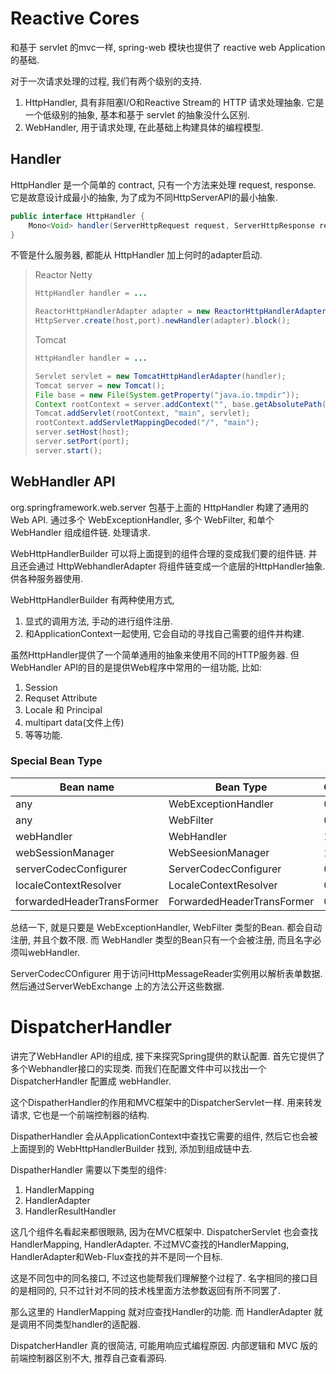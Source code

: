 # Reactive Cores
和基于 servlet 的mvc一样,
spring-web 模块也提供了 reactive web Application 的基础.

对于一次请求处理的过程, 我们有两个级别的支持.
1. HttpHandler, 具有非阻塞I/O和Reactive Stream的 HTTP 请求处理抽象.
它是一个低级别的抽象, 基本和基于 servlet 的抽象没什么区别.
2. WebHandler, 用于请求处理, 在此基础上构建具体的编程模型.


## Handler
HttpHandler 是一个简单的 contract, 只有一个方法来处理 request, response.
它是故意设计成最小的抽象, 为了成为不同HttpServerAPI的最小抽象.
```java
public interface HttpHandler {
    Mono<Void> handler(ServerHttpRequest request, ServerHttpResponse response);
}
```

不管是什么服务器, 都能从 HttpHandler 加上何时的adapter启动.
> Reactor Netty
> ```java
> HttpHandler handler = ...
> 
> ReactorHttpHandlerAdapter adapter = new ReactorHttpHandlerAdapter(handler);
> HttpServer.create(host,port).newHandler(adapter).block();
> ```
> 
> Tomcat 
> ```java
> HttpHandler handler = ...
>
> Servlet servlet = new TomcatHttpHandlerAdapter(handler);
> Tomcat server = new Tomcat();
> File base = new File(System.getProperty("java.io.tmpdir"));
> Context rootContext = server.addContext("", base.getAbsolutePath());
> Tomcat.addServlet(rootContext, "main", servlet);
> rootContext.addServletMappingDecoded("/", "main");
> server.setHost(host);
> server.setPort(port);
> server.start();
> ```
> 

## WebHandler API
org.springframework.web.server 包基于上面的 HttpHandler 构建了通用的Web API.
通过多个 WebExceptionHandler, 多个 WebFilter, 和单个 WebHandler 组成组件链.
处理请求.

WebHttpHandlerBuilder 可以将上面提到的组件合理的变成我们要的组件链.
并且还会通过 HttpWebhandlerAdapter 将组件链变成一个底层的HttpHandler抽象.
供各种服务器使用.

WebHttpHandlerBuilder 有两种使用方式, 
1. 显式的调用方法, 手动的进行组件注册.
2. 和ApplicationContext一起使用, 它会自动的寻找自己需要的组件并构建.

虽然HttpHandler提供了一个简单通用的抽象来使用不同的HTTP服务器.
但WebHandler API的目的是提供Web程序中常用的一组功能, 比如:
1. Session
2. Requset Attribute
3. Locale 和 Principal
4. multipart data(文件上传)
5. 等等功能.

### Special Bean Type
|Bean name| Bean Type | Count | Description
|---|---|----|---|
|any|WebExceptionHandler|0..N|
|any|WebFilter|0..N|
|webHandler|WebHandler|1|
|webSessionManager|WebSeesionManager|1..0|
|serverCodecConfigurer|ServerCodecConfigurer|0..1| 
|localeContextResolver|LocaleContextResolver|0..1|
|forwardedHeaderTransFormer|ForwardedHeaderTransFormer|0..1|

总结一下, 就是只要是 WebExceptionHandler, WebFilter 类型的Bean.
都会自动注册, 并且个数不限.
而 WebHandler 类型的Bean只有一个会被注册, 而且名字必须叫webHandler.

ServerCodecCOnfigurer 用于访问HttpMessageReader实例用以解析表单数据.
然后通过ServerWebExchange 上的方法公开这些数据.



# DispatcherHandler
讲完了WebHandler API的组成, 接下来探究Spring提供的默认配置.
首先它提供了多个Webhandler接口的实现类.
而我们在配置文件中可以找出一个 DispatcherHandler 配置成 webHandler.

这个DispatherHandler的作用和MVC框架中的DispatcherServlet一样.
用来转发请求, 它也是一个前端控制器的结构.

DispatherHandler 会从ApplicationContext中查找它需要的组件, 
然后它也会被上面提到的 WebHttpHandlerBuilder 找到, 添加到组成链中去.

DispatherHandler 需要以下类型的组件:
1. HandlerMapping
2. HandlerAdapter
3. HandlerResultHandler

这几个组件名看起来都很眼熟, 因为在MVC框架中.
DispatcherServlet 也会查找 HandlerMapping, HandlerAdapter.
不过MVC查找的HandlerMapping, HandlerAdapter和Web-Flux查找的并不是同一个目标.

这是不同包中的同名接口, 不过这也能帮我们理解整个过程了.
名字相同的接口目的是相同的, 只不过针对不同的技术栈里面方法参数返回有所不同罢了.

那么这里的 HandlerMapping 就对应查找Handler的功能.
而 HandlerAdapter 就是调用不同类型handler的适配器.

DispatcherHandler 真的很简洁, 可能用响应式编程原因.
内部逻辑和 MVC 版的前端控制器区别不大, 推荐自己查看源码.
